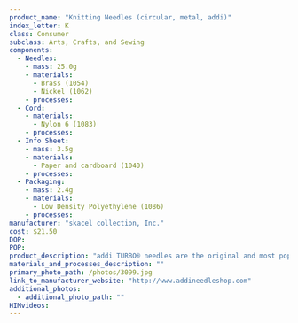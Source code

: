 ```yaml
---
product_name: "Knitting Needles (circular, metal, addi)"
index_letter: K
class: Consumer
subclass: Arts, Crafts, and Sewing
components:
  - Needles:
    - mass: 25.0g
    - materials:
      - Brass (1054)
      - Nickel (1062)
    - processes:
  - Cord:
    - materials:
      - Nylon 6 (1083)
    - processes:
  - Info Sheet:
    - mass: 3.5g
    - materials:
      - Paper and cardboard (1040)
    - processes:
  - Packaging:
    - mass: 2.4g
    - materials:
      - Low Density Polyethylene (1086)
    - processes:
manufacturer: "skacel collection, Inc."
cost: $21.50
DOP: 
POP: 
product_description: "addi TURBO® needles are the original and most popular needles in the addi line. The perfect needle for most projects, their slightly rounded tips work well with all yarns including boucles and lightly twisted fibers. The extra slick nickel plating allows stiches to quickly slide along, a great asset, whether you are looking for speed, or simply knitting for pleasure."
materials_and_processes_description: ""
primary_photo_path: /photos/3099.jpg
link_to_manufacturer_website: "http://www.addineedleshop.com"
additional_photos:
  - additional_photo_path: ""
HIMvideos:
---
```

